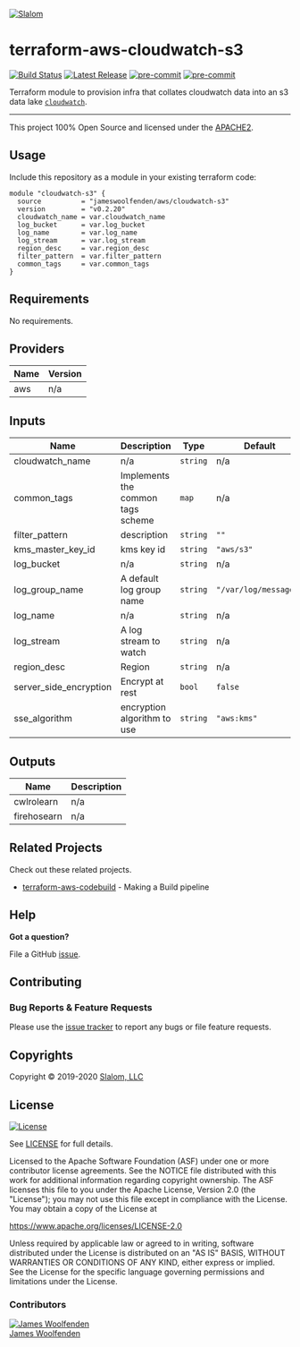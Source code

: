 [![Slalom][logo]](https://slalom.com)

# terraform-aws-cloudwatch-s3

[![Build Status](https://github.com/JamesWoolfenden/terraform-aws-cloudwatch-s3/workflows/Verify%20and%20Bump/badge.svg?branch=master)](https://github.com/JamesWoolfenden/terraform-aws-cloudwatch-s3)
[![Latest Release](https://img.shields.io/github/release/JamesWoolfenden/terraform-aws-cloudwatch-s3.svg)](https://github.com/JamesWoolfenden/terraform-aws-cloudwatch-s3/releases/latest)
[![pre-commit](https://img.shields.io/badge/pre--commit-enabled-brightgreen?logo=pre-commit&logoColor=white)](https://github.com/pre-commit/pre-commit)
[![pre-commit](https://img.shields.io/badge/checkov-verified-brightgreen)](https://www.checkov.io/)

Terraform module to provision infra that collates cloudwatch data into an s3 data lake [`cloudwatch`](https://aws.amazon.com/cloudwatch/).

---

This project 100% Open Source and licensed under the [APACHE2](LICENSE).

## Usage

Include this repository as a module in your existing terraform code:

```hcl
module "cloudwatch-s3" {
  source          = "jameswoolfenden/aws/cloudwatch-s3"
  version         = "v0.2.20"
  cloudwatch_name = var.cloudwatch_name
  log_bucket      = var.log_bucket
  log_name        = var.log_name
  log_stream      = var.log_stream
  region_desc     = var.region_desc
  filter_pattern  = var.filter_pattern
  common_tags     = var.common_tags
}
```

<!-- BEGINNING OF PRE-COMMIT-TERRAFORM DOCS HOOK -->
## Requirements

No requirements.

## Providers

| Name | Version |
|------|---------|
| aws | n/a |

## Inputs

| Name | Description | Type | Default | Required |
|------|-------------|------|---------|:--------:|
| cloudwatch\_name | n/a | `string` | n/a | yes |
| common\_tags | Implements the common tags scheme | `map` | n/a | yes |
| filter\_pattern | description | `string` | `""` | no |
| kms\_master\_key\_id | kms key id | `string` | `"aws/s3"` | no |
| log\_bucket | n/a | `string` | n/a | yes |
| log\_group\_name | A default log group name | `string` | `"/var/log/messages"` | no |
| log\_name | n/a | `string` | n/a | yes |
| log\_stream | A log stream to watch | `string` | n/a | yes |
| region\_desc | Region | `string` | n/a | yes |
| server\_side\_encryption | Encrypt at rest | `bool` | `false` | no |
| sse\_algorithm | encryption algorithm to use | `string` | `"aws:kms"` | no |

## Outputs

| Name | Description |
|------|-------------|
| cwlrolearn | n/a |
| firehosearn | n/a |

<!-- END OF PRE-COMMIT-TERRAFORM DOCS HOOK -->
## Related Projects

Check out these related projects.

- [terraform-aws-codebuild](https://github.com/jameswoolfenden/terraform-aws-codebuild) - Making a Build pipeline

## Help

**Got a question?**

File a GitHub [issue](https://github.com/jameswoolfenden/terraform-aws-cloudwatch-s3/issues).

## Contributing

### Bug Reports & Feature Requests

Please use the [issue tracker](https://github.com/jameswoolfenden/terraform-aws-cloudwatch-s3/issues) to report any bugs or file feature requests.

## Copyrights

Copyright © 2019-2020 [Slalom, LLC](https://slalom.com)

## License

[![License](https://img.shields.io/badge/License-Apache%202.0-blue.svg)](https://opensource.org/licenses/Apache-2.0)

See [LICENSE](LICENSE) for full details.

Licensed to the Apache Software Foundation (ASF) under one
or more contributor license agreements.  See the NOTICE file
distributed with this work for additional information
regarding copyright ownership.  The ASF licenses this file
to you under the Apache License, Version 2.0 (the
"License"); you may not use this file except in compliance
with the License.  You may obtain a copy of the License at

<https://www.apache.org/licenses/LICENSE-2.0>

Unless required by applicable law or agreed to in writing,
software distributed under the License is distributed on an
"AS IS" BASIS, WITHOUT WARRANTIES OR CONDITIONS OF ANY
KIND, either express or implied.  See the License for the
specific language governing permissions and limitations
under the License.

### Contributors

[![James Woolfenden][jameswoolfenden_avatar]][jameswoolfenden_homepage]<br/>[James Woolfenden][jameswoolfenden_homepage]

[jameswoolfenden_homepage]: https://github.com/jameswoolfenden
[jameswoolfenden_avatar]: https://github.com/jameswoolfenden.png?size=150
[logo]: https://gist.githubusercontent.com/JamesWoolfenden/5c457434351e9fe732ca22b78fdd7d5e/raw/15933294ae2b00f5dba6557d2be88f4b4da21201/slalom-logo.png
[website]: https://slalom.com
[github]: https://github.com/jameswoolfenden
[linkedin]: https://www.linkedin.com/in/jameswoolfenden/
[twitter]: https://twitter.com/JimWoolfenden

[share_twitter]: https://twitter.com/intent/tweet/?text=terraform-aws-cloudwatch-s3&url=https://github.com/jameswoolfenden/terraform-aws-cloudwatch-s3
[share_linkedin]: https://www.linkedin.com/shareArticle?mini=true&title=terraform-aws-cloudwatch-s3&url=https://github.com/jameswoolfenden/terraform-aws-cloudwatch-s3
[share_reddit]: https://reddit.com/submit/?url=https://github.com/jameswoolfenden/terraform-aws-cloudwatch-s3
[share_facebook]: https://facebook.com/sharer/sharer.php?u=https://github.com/jameswoolfenden/terraform-aws-cloudwatch-s3
[share_email]: mailto:?subject=terraform-aws-cloudwatch-s3&body=https://github.com/jameswoolfenden/terraform-aws-cloudwatch-s3
